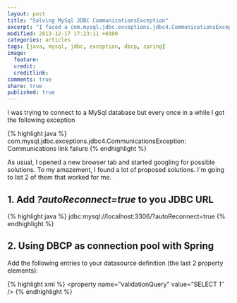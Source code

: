 ```yaml
---
layout: post
title: "Solving MySql JDBC CommunicationsException"
excerpt: "I faced a com.mysql.jdbc.exceptions.jdbc4.CommunicationsException and this is how I solved it."
modified: 2013-12-17 17:23:11 +0300
categories: articles
tags: [java, mysql, jdbc, exception, dbcp, spring]
image:
  feature:
  credit:
  creditlink:
comments: true
share: true
published: true
---
```


I was trying to connect to a MySql database but every once in a while I got the following exception

{% highlight java %}
com.mysql.jdbc.exceptions.jdbc4.CommunicationsException: Communications link failure
{% endhighlight %}

As usual, I opened a new browser tab and started googling for possible solutions. To my amazement, I found a lot of proposed solutions. I'm going to list 2 of them that worked for me.

## 1. Add *?autoReconnect=true* to you JDBC URL

{% highlight java %}
jdbc:mysql://localhost:3306/?autoReconnect=true
{% endhighlight %}

## 2. Using DBCP as connection pool with Spring

Add the following entries to your datasource definition (the last 2 property elements):

{% highlight xml %}
<bean id=”datasource” destroy-method=”close”>
	<property name=”driverClassName” value=”${.jdbc.driver}” />
	<property name=”url” value=”${jdbc.url}” />
	<property name=”username” value=”${jdbc.username}” />
	<property name=”password” value=”${jdbc.password}” />
	<property name=”validationQuery” value=”SELECT 1″ />
	<property name=”testOnBorrow” value=”true” />
</bean>
{% endhighlight %}
